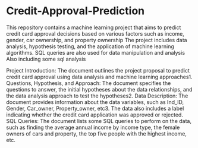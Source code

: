 # Credit-Approval-Prediction
This repository contains a machine learning project that aims to predict credit card approval decisions based on various factors such as income, gender, car ownership, and property ownership
The project includes data analysis, hypothesis testing, and the application of machine learning algorithms. SQL queries are also used for data manipulation and analysis
Also including some sql analysis

Project Introduction: The document outlines the project proposal to predict credit card approval using data analysis and machine learning approaches1.
Questions, Hypothesis, and Approach: The document specifies the questions to answer, the initial hypotheses about the data relationships, and the data analysis approach to test the hypotheses2.
Data Description: The document provides information about the data variables, such as Ind_ID, Gender, Car_owner, Property_owner, etc3. The data also includes a label indicating whether the credit card application was approved or rejected.
SQL Queries: The document lists some SQL queries to perform on the data, such as finding the average annual income by income type, the female owners of cars and property, the top five people with the highest income, etc.
